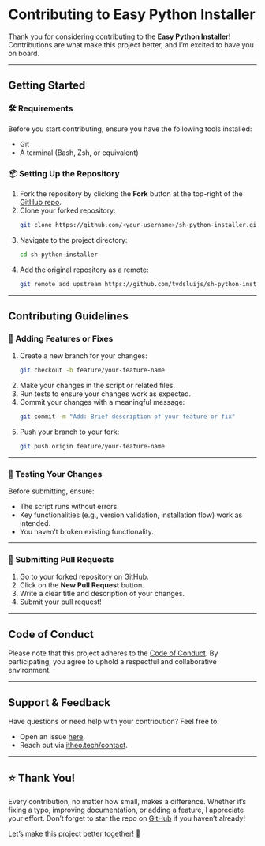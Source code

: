 # Contributing to Easy Python Installer

Thank you for considering contributing to the **Easy Python Installer**! Contributions are what make this project better, and I’m excited to have you on board.

---

## Getting Started

### 🛠 Requirements
Before you start contributing, ensure you have the following tools installed:
- Git
- A terminal (Bash, Zsh, or equivalent)

### 📦 Setting Up the Repository
1. Fork the repository by clicking the **Fork** button at the top-right of the [GitHub repo](https://github.com/tvdsluijs/sh-python-installer).
2. Clone your forked repository:
   ```bash
   git clone https://github.com/<your-username>/sh-python-installer.git
   ```
3. Navigate to the project directory:
   ```bash
   cd sh-python-installer
   ```
4. Add the original repository as a remote:
   ```bash
   git remote add upstream https://github.com/tvdsluijs/sh-python-installer.git
   ```

---

## Contributing Guidelines

### 🚀 Adding Features or Fixes
1. Create a new branch for your changes:
   ```bash
   git checkout -b feature/your-feature-name
   ```
2. Make your changes in the script or related files.
3. Run tests to ensure your changes work as expected.
4. Commit your changes with a meaningful message:
   ```bash
   git commit -m "Add: Brief description of your feature or fix"
   ```
5. Push your branch to your fork:
   ```bash
   git push origin feature/your-feature-name
   ```

---

### 🧪 Testing Your Changes
Before submitting, ensure:
- The script runs without errors.
- Key functionalities (e.g., version validation, installation flow) work as intended.
- You haven’t broken existing functionality.

---

### 🔄 Submitting Pull Requests
1. Go to your forked repository on GitHub.
2. Click on the **New Pull Request** button.
3. Write a clear title and description of your changes.
4. Submit your pull request!

---

## Code of Conduct

Please note that this project adheres to the [Code of Conduct](CODE_OF_CONDUCT.md). By participating, you agree to uphold a respectful and collaborative environment.

---

## Support & Feedback

Have questions or need help with your contribution? Feel free to:
- Open an issue [here](https://github.com/tvdsluijs/sh-python-installer/issues).
- Reach out via [itheo.tech/contact](https://itheo.tech/contact).

---

## ⭐️ Thank You!
Every contribution, no matter how small, makes a difference. Whether it’s fixing a typo, improving documentation, or adding a feature, I appreciate your effort. Don’t forget to star the repo on [GitHub](https://github.com/tvdsluijs/sh-python-installer) if you haven’t already!

Let’s make this project better together! 🚀
